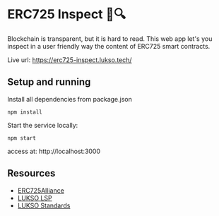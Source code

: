 # ERC725 Inspect 📝🔍

Blockchain is transparent, but it is hard to read. This web app let's you inspect in a user friendly way the content of ERC725 smart contracts.

Live url: <https://erc725-inspect.lukso.tech/>

## Setup and running

Install all dependencies from package.json 

`npm install`

Start the service locally:

`npm start` 

access at: http://localhost:3000

## Resources

- [ERC725Alliance](https://erc725alliance.org/)
- [LUKSO LSP](https://github.com/lukso-network/LIPs/tree/master/LSPs)
- [LUKSO Standards](https://docs.lukso.tech/standards/introduction)
